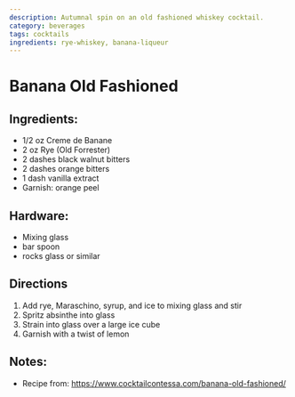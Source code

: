 ```yaml
---
description: Autumnal spin on an old fashioned whiskey cocktail. 
category: beverages
tags: cocktails
ingredients: rye-whiskey, banana-liqueur
---
```


# Banana Old Fashioned

## Ingredients:

- 1/2 oz Creme de Banane
- 2 oz Rye (Old Forrester)
- 2 dashes black walnut bitters
- 2 dashes orange bitters
- 1 dash vanilla extract
- Garnish: orange peel

## Hardware:

- Mixing glass
- bar spoon
- rocks glass or similar

## Directions

1. Add rye, Maraschino, syrup, and ice to mixing glass and stir
2. Spritz absinthe into glass
3. Strain into glass over a large ice cube
4. Garnish with a twist of lemon

## Notes:

- Recipe from: <https://www.cocktailcontessa.com/banana-old-fashioned/>